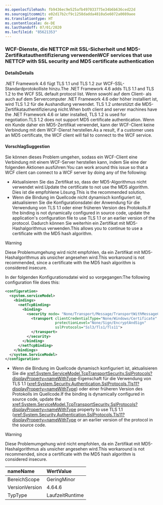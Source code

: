 ```yaml
---
ms.openlocfilehash: fb9436ec9e525afb497033775e34b6b636ced22d
ms.sourcegitcommit: e02d17b2cf9c1258dadda4810a5e6072a0089aee
ms.translationtype: HT
ms.contentlocale: de-DE
ms.lasthandoff: 07/01/2020
ms.locfileid: "85621353"
---
```

### <a name="wcf-services-that-use-nettcp-with-ssl-security-and-md5-certificate-authentication"></a><span data-ttu-id="79c84-101">WCF-Dienste, die NETTCP mit SSL-Sicherheit und MD5-Zertifikatauthentifizierung verwenden</span><span class="sxs-lookup"><span data-stu-id="79c84-101">WCF services that use NETTCP with SSL security and MD5 certificate authentication</span></span>

#### <a name="details"></a><span data-ttu-id="79c84-102">Details</span><span class="sxs-lookup"><span data-stu-id="79c84-102">Details</span></span>

<span data-ttu-id="79c84-103">.NET Framework 4.6 fügt TLS 1.1 und TLS 1.2 zur WCF-SSL-Standardprotokolliste hinzu.</span><span class="sxs-lookup"><span data-stu-id="79c84-103">The .NET Framework 4.6 adds TLS 1.1 and TLS 1.2 to the WCF SSL default protocol list.</span></span> <span data-ttu-id="79c84-104">Wenn sowohl auf dem Client- als auch auf dem Servercomputer .NET Framework 4.6 oder höher installiert ist, wird TLS 1.2 für die Aushandlung verwendet. TLS 1.2 unterstützt die MD5-Zertifikatauthentifizierung nicht.</span><span class="sxs-lookup"><span data-stu-id="79c84-104">When both client and server machines have the .NET Framework 4.6 or later installed, TLS 1.2 is used for negotiation.TLS 1.2 does not support MD5 certificate authentication.</span></span> <span data-ttu-id="79c84-105">Wenn ein Kunde daher ein MD5-Zertifikat verwendet, kann der WCF-Client keine Verbindung mit dem WCF-Dienst herstellen.</span><span class="sxs-lookup"><span data-stu-id="79c84-105">As a result, if a customer uses an MD5 certificate, the WCF client will fail to connect to the WCF service.</span></span>

#### <a name="suggestion"></a><span data-ttu-id="79c84-106">Vorschlag</span><span class="sxs-lookup"><span data-stu-id="79c84-106">Suggestion</span></span>

<span data-ttu-id="79c84-107">Sie können dieses Problem umgehen, sodass ein WCF-Client eine Verbindung mit einem WCF-Server herstellen kann, indem Sie eine der folgenden Aktionen ausführen:</span><span class="sxs-lookup"><span data-stu-id="79c84-107">You can work around this issue so that a WCF client can connect to a WCF server by doing any of the following:</span></span>

- <span data-ttu-id="79c84-108">Aktualisieren Sie das Zertifikat so, dass der MD5-Algorithmus nicht verwendet wird.</span><span class="sxs-lookup"><span data-stu-id="79c84-108">Update the certificate to not use the MD5 algorithm.</span></span> <span data-ttu-id="79c84-109">Dies ist die empfohlene Lösung.</span><span class="sxs-lookup"><span data-stu-id="79c84-109">This is the recommended solution.</span></span>
- <span data-ttu-id="79c84-110">Wenn die Bindung im Quellcode nicht dynamisch konfiguriert ist, aktualisieren Sie die Konfigurationsdatei der Anwendung für die Verwendung von TLS 1.1 oder einer früheren Version des Protokolls.</span><span class="sxs-lookup"><span data-stu-id="79c84-110">If the binding is not dynamically configured in source code, update the application's configuration file to use TLS 1.1 or an earlier version of the protocol.</span></span> <span data-ttu-id="79c84-111">Dadurch können Sie weiterhin ein Zertifikat mit MD5-Hashalgorithmus verwenden.</span><span class="sxs-lookup"><span data-stu-id="79c84-111">This allows you to continue to use a certificate with the MD5 hash algorithm.</span></span>

> [!WARNING]
> <span data-ttu-id="79c84-112">Diese Problemumgehung wird nicht empfohlen, da ein Zertifikat mit MD5-Hashalgorithmus als unsicher angesehen wird.</span><span class="sxs-lookup"><span data-stu-id="79c84-112">This workaround is not recommended, since a certificate with the MD5 hash algorithm is considered insecure.</span></span>

<span data-ttu-id="79c84-113">In der folgenden Konfigurationsdatei wird so vorgegangen:</span><span class="sxs-lookup"><span data-stu-id="79c84-113">The following configuration file does this:</span></span>

```xml
<configuration>
  <system.serviceModel>
    <bindings>
      <netTcpBinding>
        <binding>
          <security mode= "None/Transport/Message/TransportWithMessageCredential" >
            <transport clientCredentialType="None/Windows/Certificate"
                       protectionLevel="None/Sign/EncryptAndSign"
                       sslProtocols="Ssl3/Tls1/Tls11">
            </transport>
          </security>
        </binding>
      </netTcpBinding>
    </bindings>
  </system.ServiceModel>
</configuration>
```

- <span data-ttu-id="79c84-114">Wenn die Bindung im Quellcode dynamisch konfiguriert ist, aktualisieren Sie die <xref:System.ServiceModel.TcpTransportSecurity.SslProtocols?displayProperty=nameWithType>-Eigenschaft für die Verwendung von TLS 1.1 (<xref:System.Security.Authentication.SslProtocols.Tls11?displayProperty=nameWithType>) oder einer früheren Version des Protokolls im Quellcode.</span><span class="sxs-lookup"><span data-stu-id="79c84-114">If the binding is dynamically configured in source code, update the <xref:System.ServiceModel.TcpTransportSecurity.SslProtocols?displayProperty=nameWithType> property to use TLS 1.1 (<xref:System.Security.Authentication.SslProtocols.Tls11?displayProperty=nameWithType> or an earlier version of the protocol in the source code.</span></span>

> [!WARNING]
> <span data-ttu-id="79c84-115">Diese Problemumgehung wird nicht empfohlen, da ein Zertifikat mit MD5-Hashalgorithmus als unsicher angesehen wird.</span><span class="sxs-lookup"><span data-stu-id="79c84-115">This workaround is not recommended, since a certificate with the MD5 hash algorithm is considered insecure.</span></span>

| <span data-ttu-id="79c84-116">name</span><span class="sxs-lookup"><span data-stu-id="79c84-116">Name</span></span>    | <span data-ttu-id="79c84-117">Wert</span><span class="sxs-lookup"><span data-stu-id="79c84-117">Value</span></span>   |
|:--------|:--------|
| <span data-ttu-id="79c84-118">Bereich</span><span class="sxs-lookup"><span data-stu-id="79c84-118">Scope</span></span>   | <span data-ttu-id="79c84-119">Gering</span><span class="sxs-lookup"><span data-stu-id="79c84-119">Minor</span></span>   |
| <span data-ttu-id="79c84-120">Version</span><span class="sxs-lookup"><span data-stu-id="79c84-120">Version</span></span> | <span data-ttu-id="79c84-121">4.6</span><span class="sxs-lookup"><span data-stu-id="79c84-121">4.6</span></span>     |
| <span data-ttu-id="79c84-122">Typ</span><span class="sxs-lookup"><span data-stu-id="79c84-122">Type</span></span>    | <span data-ttu-id="79c84-123">Laufzeit</span><span class="sxs-lookup"><span data-stu-id="79c84-123">Runtime</span></span> |
